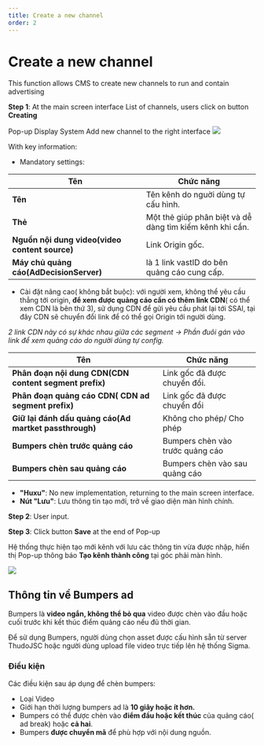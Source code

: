 ```yaml
---
title: Create a new channel
order: 2
---
```


# Create a new channel
This function allows CMS to create new channels to run and contain advertising

 **Step 1**: At the main screen interface List of channels, users click on button **Creating**

Pop-up Display System Add new channel to the right interface ![](../image/pop-up-create-channel.png)

With key information:

* Mandatory settings:

| Tên                                            | Chức năng                                                |
| ---------------------------------------------- | -------------------------------------------------------- |
| **Tên**                                        | Tên kênh do nguời dùng tự cấu hình.                      |
| **Thẻ**                                        | Một thẻ giúp phân biệt và dễ dàng tìm kiếm kênh khi cần. |
| **Nguồn nội dung video(video content source)** | Link Origin gốc.                                         |
| **Máy chủ quảng cáo(AdDecisionServer)**        | là 1 link vastID do bên quảng cáo cung cấp.              |


* Cài đặt nâng cao( không bắt buộc): với người xem, không thể yêu cầu thẳng tới origin, **để xem được quảng cáo cần có thêm link CDN**( có thể xem CDN là bên thứ 3), sử dụng CDN để gửi yêu cầu phát lại tới SSAI, tại đây CDN sẽ chuyển đổi link để có thể gọi Origin tới người dùng.

*2 link CDN này có sự khác nhau giữa các segment → Phần đuôi gán vào link để xem quảng cáo do người dùng tự config.*

 | Tên                                                    | Chức năng                        |
 | ------------------------------------------------------ | -------------------------------- |
 | **Phân đoạn nội dung CDN(CDN content segment prefix)** | Link gốc đã được chuyển đổi.     |
 | **Phân đoạn quảng cáo CDN( CDN ad segment prefix)**    | Link gốc đã được chuyển đổi      |
 | **Giữ lại đánh dấu quảng cáo(Ad martket passthrough)** | Không cho phép/ Cho phép         |
 | **Bumpers chèn trước quảng cáo**                       | Bumpers chèn vào trước quảng cáo |
 | **Bumpers chèn sau quảng cáo**                         | Bumpers chèn vào sau quảng cáo   |


* **"Huxu"**: No new implementation, returning to the main screen interface.
* **Nút "Lưu"**: Lưu thông tin tạo mới, trở về giao diện màn hình chính.


**Step 2**: User input.

**Step 3**: Click button **Save** at the end of Pop-up

Hệ thống thực hiện tạo mới kênh với lưu các thông tin vừa được nhập, hiển thị Pop-up thông báo **Tạo kênh thành công** tại góc phải màn hình.

![](../image/notice-create-success.png)
## Thông tin về Bumpers ad
Bumpers là **video ngắn, không thể bỏ qua** video được chèn vào đầu hoặc cuối trước khi kết thúc điểm quảng cáo nếu đủ thời gian.

Để sử dụng Bumpers, người dùng chọn asset được cấu hình sẵn từ server ThudoJSC hoặc người dùng upload file video trực tiếp lên hệ thống Sigma.

### Điều kiện

Các điều kiện sau áp dụng để chèn bumpers:
* Loại Video
* Giới hạn thời lượng bumpers ad là **10 giây hoặc ít hơn.**
* Bumpers có thể được chèn vào **điểm đầu hoặc kết thúc** của quảng cáo( ad break) hoặc **cả hai**.
* Bumpers **được chuyển mã** để phù hợp với nội dung nguồn.
